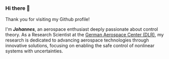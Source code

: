 ### Hi there 👋

Thank you for visiting my Github profile! 

I'm ***Johannes***, an aerospace enthusiast deeply passionate about control theory. As a Research Scientist at the [German Aerospace Center (DLR)](https://www.dlr.de/en), my research is dedicated to advancing aerospace technologies through innovative solutions, focusing on enabling the safe control of nonlinear systems with uncertainties.
